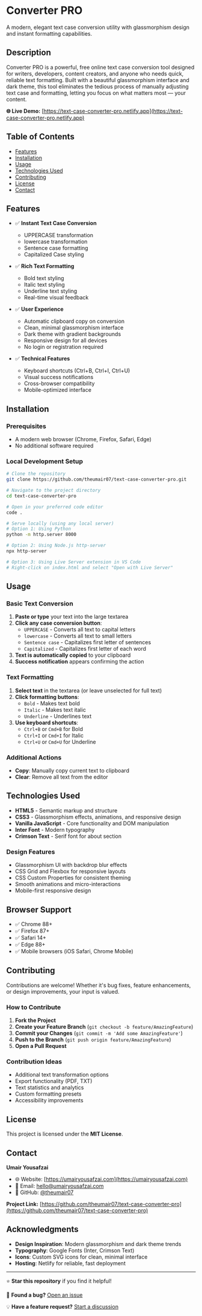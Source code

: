 # Converter PRO

A modern, elegant text case conversion utility with glassmorphism design and instant formatting capabilities.

## Description

Converter PRO is a powerful, free online text case conversion tool designed for writers, developers, content creators, and anyone who needs quick, reliable text formatting. Built with a beautiful glassmorphism interface and dark theme, this tool eliminates the tedious process of manually adjusting text case and formatting, letting you focus on what matters most — your content.

**🌐 Live Demo:** [https://text-case-converter-pro.netlify.app](https://text-case-converter-pro.netlify.app)

## Table of Contents

- [Features](#features)
- [Installation](#installation)
- [Usage](#usage)
- [Technologies Used](#technologies-used)
- [Contributing](#contributing)
- [License](#license)
- [Contact](#contact)

## Features

- ✅ **Instant Text Case Conversion**
  - UPPERCASE transformation
  - lowercase transformation
  - Sentence case formatting
  - Capitalized Case styling

- ✅ **Rich Text Formatting**
  - Bold text styling
  - Italic text styling
  - Underline text styling
  - Real-time visual feedback

- ✅ **User Experience**
  - Automatic clipboard copy on conversion
  - Clean, minimal glassmorphism interface
  - Dark theme with gradient backgrounds
  - Responsive design for all devices
  - No login or registration required

- ✅ **Technical Features**
  - Keyboard shortcuts (Ctrl+B, Ctrl+I, Ctrl+U)
  - Visual success notifications
  - Cross-browser compatibility
  - Mobile-optimized interface

## Installation

### Prerequisites
- A modern web browser (Chrome, Firefox, Safari, Edge)
- No additional software required

### Local Development Setup
```bash
# Clone the repository
git clone https://github.com/theumair07/text-case-converter-pro.git

# Navigate to the project directory
cd text-case-converter-pro

# Open in your preferred code editor
code .

# Serve locally (using any local server)
# Option 1: Using Python
python -m http.server 8000

# Option 2: Using Node.js http-server
npx http-server

# Option 3: Using Live Server extension in VS Code
# Right-click on index.html and select "Open with Live Server"
```

## Usage

### Basic Text Conversion
1. **Paste or type** your text into the large textarea
2. **Click any case conversion button**:
   - `UPPERCASE` - Converts all text to capital letters
   - `lowercase` - Converts all text to small letters
   - `Sentence case` - Capitalizes first letter of sentences
   - `Capitalized` - Capitalizes first letter of each word
3. **Text is automatically copied** to your clipboard
4. **Success notification** appears confirming the action

### Text Formatting
1. **Select text** in the textarea (or leave unselected for full text)
2. **Click formatting buttons**:
   - `Bold` - Makes text bold
   - `Italic` - Makes text italic
   - `Underline` - Underlines text
3. **Use keyboard shortcuts**:
   - `Ctrl+B` or `Cmd+B` for Bold
   - `Ctrl+I` or `Cmd+I` for Italic
   - `Ctrl+U` or `Cmd+U` for Underline

### Additional Actions
- **Copy**: Manually copy current text to clipboard
- **Clear**: Remove all text from the editor

## Technologies Used

- **HTML5** - Semantic markup and structure
- **CSS3** - Glassmorphism effects, animations, and responsive design
- **Vanilla JavaScript** - Core functionality and DOM manipulation
- **Inter Font** - Modern typography
- **Crimson Text** - Serif font for about section

### Design Features
- Glassmorphism UI with backdrop blur effects
- CSS Grid and Flexbox for responsive layouts
- CSS Custom Properties for consistent theming
- Smooth animations and micro-interactions
- Mobile-first responsive design

## Browser Support

- ✅ Chrome 88+
- ✅ Firefox 87+
- ✅ Safari 14+
- ✅ Edge 88+
- ✅ Mobile browsers (iOS Safari, Chrome Mobile)

## Contributing

Contributions are welcome! Whether it's bug fixes, feature enhancements, or design improvements, your input is valued.

### How to Contribute
1. **Fork the Project**
2. **Create your Feature Branch** (`git checkout -b feature/AmazingFeature`)
3. **Commit your Changes** (`git commit -m 'Add some AmazingFeature'`)
4. **Push to the Branch** (`git push origin feature/AmazingFeature`)
5. **Open a Pull Request**

### Contribution Ideas
- Additional text transformation options
- Export functionality (PDF, TXT)
- Text statistics and analytics
- Custom formatting presets
- Accessibility improvements

## License

This project is licensed under the **MIT License**.

## Contact

**Umair Yousafzai**
- 🌐 Website: [https://umairyousafzai.com](https://umairyousafzai.com)
- 📧 Email: [hello@umairyousafzai.com](mailto:hello@umairyousafzai.com)
- 💼 GitHub: [@theumair07](https://github.com/theumair07)

**Project Link:** [https://github.com/theumair07/text-case-converter-pro](https://github.com/theumair07/text-case-converter-pro)

## Acknowledgments

- **Design Inspiration**: Modern glassmorphism and dark theme trends
- **Typography**: Google Fonts (Inter, Crimson Text)
- **Icons**: Custom SVG icons for clean, minimal interface
- **Hosting**: Netlify for reliable, fast deployment

---

⭐ **Star this repository** if you find it helpful!

🐛 **Found a bug?** [Open an issue](https://github.com/theumair07/text-case-converter-pro/issues)

💡 **Have a feature request?** [Start a discussion](https://umairyousafzai.com/)
